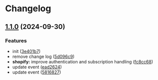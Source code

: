 # Changelog

## [1.1.0](https://github.com/aiocean/wireset/compare/v1.0.0...v1.1.0) (2024-09-30)


### Features

* init ([3e401b7](https://github.com/aiocean/wireset/commit/3e401b764cbb85917ee58234813979a3fd5824cf))
* remove change log ([5d096c9](https://github.com/aiocean/wireset/commit/5d096c9a33a5bec3941304cbb818aab91ba157c9))
* **shopify:** improve authentication and subscription handling ([fc8cc68](https://github.com/aiocean/wireset/commit/fc8cc684a0e7c90c23a686473107102c9ae73e06))
* update event ([ead2624](https://github.com/aiocean/wireset/commit/ead2624bfa70cf715c600d37eb515e6f523ca4c3))
* update event ([5816827](https://github.com/aiocean/wireset/commit/5816827a61a5da6ed6e5a368a80d6e314b6075e7))
